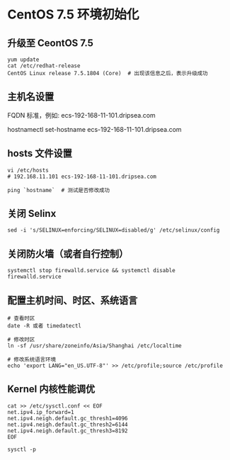 # CentOS 7.5 环境初始化

## 升级至 CeontOS 7.5
```shell
yum update
cat /etc/redhat-release 
CentOS Linux release 7.5.1804 (Core)  # 出现该信息之后，表示升级成功
```

## 主机名设置
FQDN 标准，例如: ecs-192-168-11-101.dripsea.com

hostnamectl set-hostname ecs-192-168-11-101.dripsea.com

## hosts 文件设置
```shell
vi /etc/hosts
# 192.168.11.101 ecs-192-168-11-101.dripsea.com

ping `hostname`  # 测试是否修改成功
```

## 关闭 Selinx
```shell
sed -i 's/SELINUX=enforcing/SELINUX=disabled/g' /etc/selinux/config
```

## 关闭防火墙（或者自行控制）
```
systemctl stop firewalld.service && systemctl disable firewalld.service
```

## 配置主机时间、时区、系统语言
```shell
# 查看时区
date -R 或者 timedatectl

# 修改时区
ln -sf /usr/share/zoneinfo/Asia/Shanghai /etc/localtime

# 修改系统语言环境
echo 'export LANG="en_US.UTF-8"' >> /etc/profile;source /etc/profile
```

## Kernel 内核性能调优
```shell
cat >> /etc/sysctl.conf << EOF
net.ipv4.ip_forward=1
net.ipv4.neigh.default.gc_thresh1=4096
net.ipv4.neigh.default.gc_thresh2=6144
net.ipv4.neigh.default.gc_thresh3=8192
EOF

sysctl -p
```